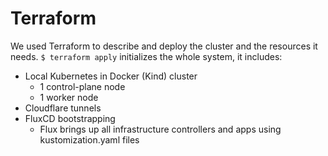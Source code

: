 # Terraform
We used Terraform to describe and deploy the cluster and the resources it needs. ```$ terraform apply``` initializes the whole system, it includes:

* Local Kubernetes in Docker (Kind) cluster 
    * 1 control-plane node
    * 1 worker node
* Cloudflare tunnels
* FluxCD  bootstrapping
    * Flux brings up all infrastructure controllers and apps using kustomization.yaml files

